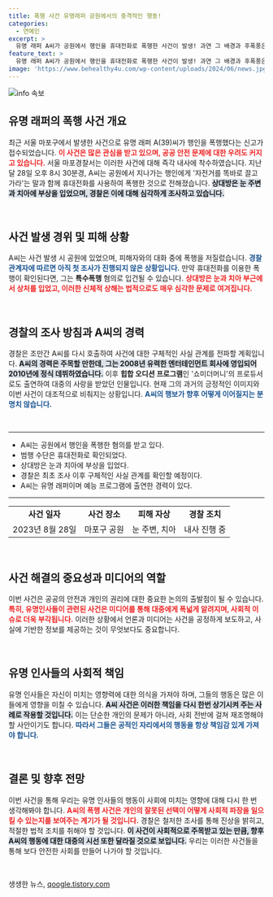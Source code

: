 ```yaml
---
title: 폭행 사건 유명래퍼 공원에서의 충격적인 행동!
categories:
  - 연예인
excerpt: >
  유명 래퍼 A씨가 공원에서 행인을 휴대전화로 폭행한 사건이 발생! 과연 그 배경과 후폭풍은? 경찰 조사 결과에 따라 특수폭행 혐의로 입건될 가능성도! 클릭하고 자세히 알아보세요.
feature_text: >
  유명 래퍼 A씨가 공원에서 행인을 휴대전화로 폭행한 사건이 발생! 과연 그 배경과 후폭풍은? 경찰 조사 결과에 따라 특수폭행 혐의로 입건될 가능성도! 클릭하고 자세히 알아보세요.
image: 'https://www.behealthy4u.com/wp-content/uploads/2024/06/news.jpg'
---
```


<p><img src="https://www.behealthy4u.com/wp-content/uploads/2024/06/news.jpg" alt="info 속보" /></p>

<h2 data-ke-size="size26">유명 래퍼의 폭행 사건 개요</h2>

<p data-ke-size="size16">최근 서울 마포구에서 발생한 사건으로 유명 래퍼 A(39)씨가 행인을 폭행했다는 신고가 접수되었습니다. <b><span style="color: #ee2323;">이 사건은 많은 관심을 받고 있으며, 공공 안전 문제에 대한 우려도 커지고 있습니다.</span></b> 서울 마포경찰서는 이러한 사건에 대해 즉각 내사에 착수하였습니다. 지난 달 28일 오후 8시 30분경, A씨는 공원에서 지나가는 행인에게 '자전거를 똑바로 끌고 가라'는 말과 함께 휴대전화를 사용하여 폭행한 것으로 전해졌습니다. <b><span style="background-color: #21538527;">상대방은 눈 주변과 치아에 부상을 입었으며, 경찰은 이에 대해 심각하게 조사하고 있습니다.</span></b></p>

<p data-ke-size="size16">&nbsp;</p>

<h2 data-ke-size="size26">사건 발생 경위 및 피해 상황</h2>

<p data-ke-size="size16">A씨는 사건 발생 시 공원에 있었으며, 피해자와의 대화 중에 폭행을 저질렀습니다. <b><span style="color: #1a5490;">경찰 관계자에 따르면 아직 첫 조사가 진행되지 않은 상황입니다.</span></b> 만약 휴대전화를 이용한 폭행이 확인된다면, 그는 <b>특수폭행</b> 혐의로 입건될 수 있습니다. <b><span style="color: #ee2323;">상대방은 눈과 치아 부근에서 상처를 입었고, 이러한 신체적 상해는 법적으로도 매우 심각한 문제로 여겨집니다.</span></b></p>

<p data-ke-size="size16">&nbsp;</p>

<h2 data-ke-size="size26">경찰의 조사 방침과 A씨의 경력</h2>

<p data-ke-size="size16">경찰은 조만간 A씨를 다시 호출하여 사건에 대한 구체적인 사실 관계를 전파할 계획입니다. <b><span style="background-color: #21538527;">A씨의 경력은 주목할 만한데, 그는 2008년 유력한 엔터테인먼트 회사에 영입되어 2010년에 정식 데뷔하였습니다.</span></b> 이후 <b>힙합 오디션 프로그램</b>인 '쇼미더머니'의 프로듀서로도 출연하여 대중의 사랑을 받았던 인물입니다. 현재 그의 과거의 긍정적인 이미지와 이번 사건이 대조적으로 비춰지는 상황입니다. <b><span style="color: #1a5490;">A씨의 행보가 향후 어떻게 이어질지는 분명치 않습니다.</span></b></p>

<p data-ke-size="size16">&nbsp;</p>

<hr />

<ul>
    <li>A씨는 공원에서 행인을 폭행한 혐의를 받고 있다.</li>
    <li>범행 수단은 휴대전화로 확인되었다.</li>
    <li>상대방은 눈과 치아에 부상을 입었다.</li>
    <li>경찰은 최초 조사 이후 구체적인 사실 관계를 확인할 예정이다.</li>
    <li>A씨는 유명 래퍼이며 예능 프로그램에 출연한 경력이 있다.</li>
</ul>

<hr />

<table style="width: 100%;">
    <tbody>
        <tr>
            <td style="text-align: center; height: 17px;"><b>사건 일자</b></td>
            <td style="text-align: center; height: 17px;"><b>사건 장소</b></td>
            <td style="text-align: center; height: 17px;"><b>피해 자상</b></td>
            <td style="text-align: center; height: 17px;"><b>경찰 조치</b></td>
        </tr>
        <tr>
            <td style="text-align: center; height: 17px;">2023년 8월 28일</td>
            <td style="text-align: center; height: 17px;">마포구 공원</td>
            <td style="text-align: center; height: 17px;">눈 주변, 치아</td>
            <td style="text-align: center; height: 17px;">내사 진행 중</td>
        </tr>
    </tbody>
</table>

<p data-ke-size="size16">&nbsp;</p>

<h2 data-ke-size="size26">사건 해결의 중요성과 미디어의 역할</h2>

<p data-ke-size="size16">이번 사건은 공공의 안전과 개인의 권리에 대한 중요한 논의의 출발점이 될 수 있습니다. <b><span style="color: #ee2323;">특히, 유명인사들이 관련된 사건은 미디어를 통해 대중에게 폭넓게 알려지며, 사회적 이슈로 더욱 부각됩니다.</span></b> 이러한 상황에서 언론과 미디어는 사건을 공정하게 보도하고, 사실에 기반한 정보를 제공하는 것이 무엇보다도 중요합니다.</p>

<p data-ke-size="size16">&nbsp;</p>

<h2 data-ke-size="size26">유명 인사들의 사회적 책임</h2>

<p data-ke-size="size16">유명 인사들은 자신이 미치는 영향력에 대한 의식을 가져야 하며, 그들의 행동은 많은 이들에게 영향을 미칠 수 있습니다. <b><span style="background-color: #21538527;">A씨 사건은 이러한 책임을 다시 한번 상기시켜 주는 사례로 작용할 것입니다.</span></b> 이는 단순한 개인의 문제가 아니라, 사회 전반에 걸쳐 재조명해야 할 사안이기도 합니다. <b><span style="color: #1a5490;">따라서 그들은 공적인 자리에서의 행동을 항상 책임감 있게 가져야 합니다.</span></b></p>

<p data-ke-size="size16">&nbsp;</p>

<h2 data-ke-size="size26">결론 및 향후 전망</h2>

<p data-ke-size="size16">이번 사건을 통해 우리는 유명 인사들의 행동이 사회에 미치는 영향에 대해 다시 한 번 생각해봐야 합니다. <b><span style="color: #ee2323;">A씨의 폭행 사건은 개인의 잘못된 선택이 어떻게 사회적 파장을 일으킬 수 있는지를 보여주는 계기가 될 것입니다.</span></b> 경찰은 철저한 조사를 통해 진상을 밝히고, 적절한 법적 조치를 취해야 할 것입니다. <b><span style="background-color: #21538527;">이 사건이 사회적으로 주목받고 있는 만큼, 향후 A씨의 행동에 대한 대중의 시선 또한 달라질 것으로 보입니다.</span></b> 우리는 이러한 사건들을 통해 보다 안전한 사회를 만들어 나가야 할 것입니다.</p>

<p data-ke-size="size16">&nbsp;</p>
생생한 뉴스, <a href="https://qoogle.tistory.com" rel="dofollow">qoogle.tistory.com</a>


